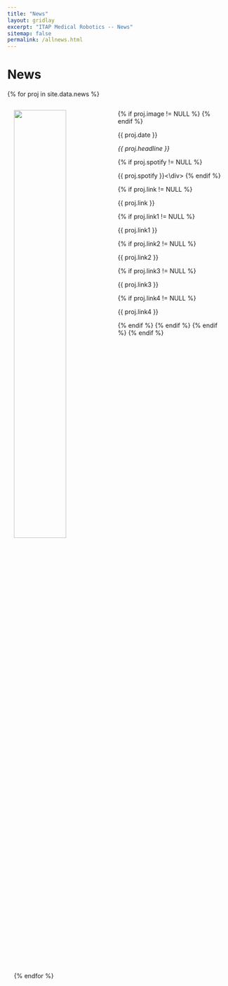 ```yaml
---
title: "News"
layout: gridlay
excerpt: "ITAP Medical Robotics -- News"
sitemap: false
permalink: /allnews.html
---
```


# News
<!--
{% for article in site.data.news %}
<p>{{ article.date }}
<br>
<em>{{ article.headline }}</em>
<br>
{{ article.link }} </p>
{% endfor %}

# Projects

{% assign number_printed = 0 %} -->

{% for proj in site.data.news %}

  <div style="padding-left:15px;padding-right:15px;">
  <div class="well" style="overflow: hidden;">
    
  {% if proj.image != NULL %}
  <img src="{{ site.url }}{{ site.baseurl }}/images/newspic/{{ proj.image }}" class="img-responsive" width="50%" style="float: left" />
  {% endif %}
  
  <p>{{ proj.date }}</p> 
  
  <p><em>{{ proj.headline }}</em></p>

  {% if proj.spotify != NULL %}
  <div>{{ proj.spotify }}<\div>
  {% endif %}
  
  {% if proj.link != NULL %}
  <p>{{ proj.link }}</p>

  {% if proj.link1 != NULL %}
  <p>{{ proj.link1 }}</p>
  {% if proj.link2 != NULL %}
  <p>{{ proj.link2 }}</p>
  {% if proj.link3 != NULL %}
  <p>{{ proj.link3 }}</p>
  {% if proj.link4 != NULL %}
  <p>{{ proj.link4 }}</p>
  {% endif %}
  {% endif %}
  {% endif %}
  {% endif %}

  </div>
  </div>

{% endfor %}

<p> &nbsp; </p>
